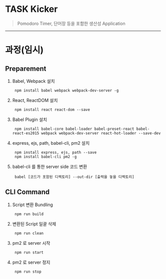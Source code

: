 # TASK Kicker

> Pomodoro Timer, 단어장 등을 포함한 생산성 Application


-----
# 과정(임시)

## Preparement

1. Babel, Webpack 설치

        npm install babel webpack webpack-dev-server -g

2. React, ReactDOM 설치

        npm install react react-dom --save

3. Babel Plugin 설치

        npm install babel-core babel-loader babel-preset-react babel-react-es2015 webpack webpack-dev-server react-hot-loader --save-dev

4. express, ejs, path, babel-cli, pm2 설치

        npm install express, ejs, path --save
        npm install babel-cli pm2 -g

5. babel-cli 를 통한 server side 코드 변환

        babel [코드가 포함된 디렉토리] --out-dir [출력을 놓을 디렉토리]


## CLI Command

1. Script 변환 Bundling

        npm run build

2. 변환된 Script 일괄 삭제

        npm run clean

3. pm2 로 server 시작

        npm run start

4. pm2 로 server 정지

        npm run stop
